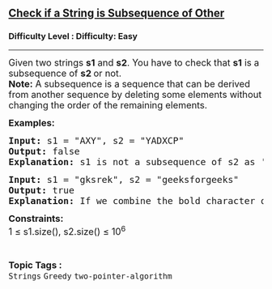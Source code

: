 <h2><a href="https://www.geeksforgeeks.org/problems/given-two-strings-find-if-first-string-is-a-subsequence-of-second/1?_gl=1*1rvgrty*_up*MQ..*_gs*MQ..&gclid=EAIaIQobChMI3Pr-taejjgMVKF0PAh2ogQAHEAAYASAAEgJbLPD_BwE">Check if a String is Subsequence of Other</a></h2><h3>Difficulty Level : Difficulty: Easy</h3><hr><div class="problems_problem_content__Xm_eO"><p><span style="font-size: 18px;">Given two strings <strong>s1</strong> and <strong>s2</strong>. You have to check that <strong>s1</strong> is a subsequence of <strong>s2 </strong> or not. <br><strong>Note:</strong> A subsequence is a sequence that can be derived from another sequence by deleting some elements without changing the order of the remaining elements.</span></p>
<p><span style="font-size: 18px;"><strong>Examples:</strong></span></p>
<pre><span style="font-size: 18px;"><strong>Input: </strong>s1 = "AXY", s2 = "YADXCP"
<strong>Output: </strong>false
<strong>Explanation:</strong> s1 is not a subsequence of s2 as 'Y' appears before 'A'.</span></pre>
<pre><span style="font-size: 18px;"><strong>Input: </strong>s1 = "gksrek", s2 = "geeksforgeeks"
<strong>Output:</strong> true
<strong>Explanation: </strong>If we combine the bold character of "<strong>g</strong>ee<strong>ks</strong>fo<strong>r</strong>g<strong>e</strong>e<strong>k</strong>s", it equals to s1. So s1</span> <span style="font-size: 14pt;">is a subsequence of s2. </span></pre>
<p><span style="font-size: 18px;"><strong>Constraints:</strong><br>1 ≤ s1.size(), s2.size() ≤ 10<sup>6</sup></span></p></div><br><p><span style=font-size:18px><strong>Topic Tags : </strong><br><code>Strings</code>&nbsp;<code>Greedy</code>&nbsp;<code>two-pointer-algorithm</code>&nbsp;